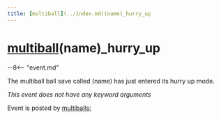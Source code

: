 ```yaml
---
title: [multiball](../index.md)(name)_hurry_up
---
```


# [multiball](../index.md)(name)_hurry_up


--8<-- "event.md"

The multiball ball save called (name) has just entered its hurry up
mode.

*This event does not have any keyword arguments*

Event is posted by [multiballs:](../config/multiballs.md)
